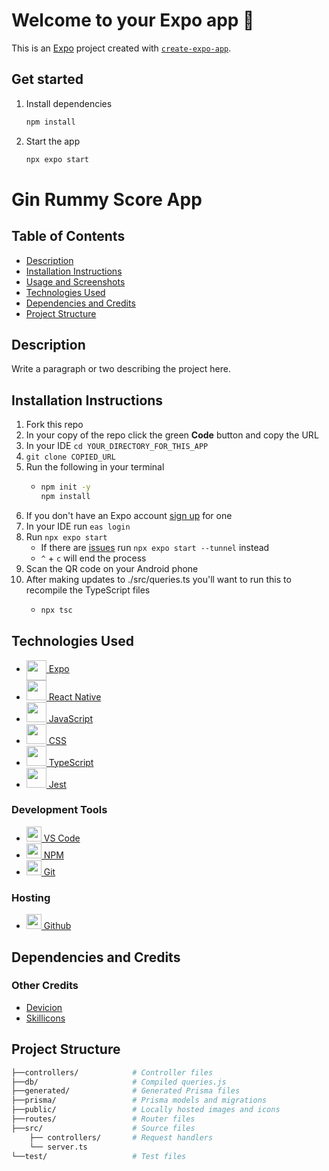 # Welcome to your Expo app 👋

This is an [Expo](https://expo.dev) project created with [`create-expo-app`](https://www.npmjs.com/package/create-expo-app).

## Get started

1. Install dependencies

   ```bash
   npm install
   ```

2. Start the app

   ```bash
   npx expo start
   ```

# Gin Rummy Score App

## Table of Contents

- [Description](#description)
- [Installation Instructions](#installation-instructions)
- [Usage and Screenshots](#usage-and-screenshots)
- [Technologies Used](#technologies-used)
- [Dependencies and Credits](#dependencies-and-credits)
- [Project Structure](#project-structure)

## Description

Write a paragraph or two describing the project here.

## Installation Instructions

1. Fork this repo
1. In your copy of the repo click the green **Code** button and copy the URL
1. In your IDE `cd YOUR_DIRECTORY_FOR_THIS_APP`
1. `git clone COPIED_URL`
1. Run the following in your terminal
    - ``` bash
      npm init -y
      npm install
      ```
1. If you don't have an Expo account [sign up](https://expo.dev/signup) for one
1. In your IDE run `eas login`
1. Run `npx expo start`
   - If there are [issues](https://docs.expo.dev/get-started/start-developing/#having-problems) run `npx expo start --tunnel` instead
   - `^` + `c` will end the process 
1. Scan the QR code on your Android phone
1. After making updates to ./src/queries.ts you'll want to run this to recompile the TypeScript files
   - ``` bash
     npx tsc
     ```
<!--
## Usage and Screenshots

<img src="./public/screenshot.png" alt="screenshot" style="height: 50vh; width: auto;">

Here's a brief description of how to use the app.

- [Link to live preview](https://groundedwanderer.dev/)
- [Link to backend repo](https://github.com/aRav3n/odin-book-backend)

### Features
- Feature one
- Feature two
-->
## Technologies Used

- <a href="https://expo.dev"><img src="https://cdn.jsdelivr.net/gh/devicons/devicon@latest/icons/expo/expo-original.svg" style="height: 2rem; width: auto; vertical-align: middle;"> Expo </a>
- <a href="https://reactnative.dev/"><img src="https://cdn.jsdelivr.net/gh/devicons/devicon@latest/icons/react/react-original.svg" style="height: 2rem; width: auto;"> React Native</a>
- <a href="https://developer.mozilla.org/en-US/docs/Web/JavaScript"><img src="https://cdn.jsdelivr.net/gh/devicons/devicon@latest/icons/javascript/javascript-original.svg" style="height: 2rem; width: auto;"> JavaScript</a>
- <a href="https://developer.mozilla.org/en-US/docs/Web/CSS"><img src="https://cdn.jsdelivr.net/gh/devicons/devicon@latest/icons/css3/css3-original.svg" style="height: 2rem; width: auto;"> CSS</a>
- <a href="https://www.typescriptlang.org/"><img src="https://cdn.jsdelivr.net/gh/devicons/devicon@latest/icons/typescript/typescript-original.svg" style="height: 2rem; width: auto;"/> TypeScript</a>
- <a href="https://jestjs.io/"><img src="https://cdn.jsdelivr.net/gh/devicons/devicon@latest/icons/jest/jest-plain.svg" style="height: 2rem; width: auto;"/> Jest</a>

### Development Tools

- <a href="https://code.visualstudio.com/"><img src="https://cdn.jsdelivr.net/gh/devicons/devicon@latest/icons/vscode/vscode-original.svg" style="height: 24px; width: auto;"/> VS Code</a>
- <a href="https://www.npmjs.com/"><img src="https://cdn.jsdelivr.net/gh/devicons/devicon@latest/icons/npm/npm-original.svg" style="height: 24px; width: auto;"/> NPM</a>
- <a href="https://git-scm.com/"><img src="https://cdn.jsdelivr.net/gh/devicons/devicon@latest/icons/git/git-original.svg" style="height: 24px; width: auto;"/> Git</a>

### Hosting

- <a href="https://github.com/"><img src="https://cdn.jsdelivr.net/gh/devicons/devicon@latest/icons/github/github-original.svg" style="height: 24px; width: auto;"/> Github</a>


## Dependencies and Credits
<!--
### Package Dependencies

- [packageName](https://www.npmjs.com/package/packageName)
-->
### Other Credits

- [Devicion](https://devicon.dev/)
- [Skillicons](https://skillicons.dev/)


## Project Structure

```bash
├──controllers/            # Controller files
├──db/                     # Compiled queries.js
├──generated/              # Generated Prisma files
├──prisma/                 # Prisma models and migrations
├──public/                 # Locally hosted images and icons
├──routes/                 # Router files
├──src/                    # Source files
    ├── controllers/       # Request handlers
    └── server.ts
└──test/                   # Test files
```